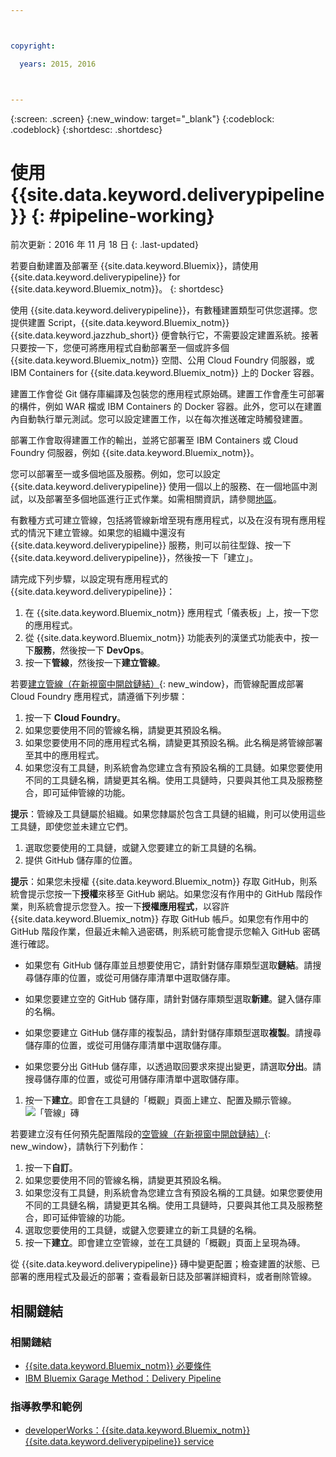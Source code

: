 ```yaml
---



copyright:

  years: 2015, 2016



---
```



{:screen: .screen}
{:new_window: target="_blank"}
{:codeblock: .codeblock}
{:shortdesc: .shortdesc}

# 使用 {{site.data.keyword.deliverypipeline}} {: #pipeline-working}  

前次更新：2016 年 11 月 18 日
{: .last-updated}

若要自動建置及部署至 {{site.data.keyword.Bluemix}}，請使用 {{site.data.keyword.deliverypipeline}} for {{site.data.keyword.Bluemix_notm}}。
{: shortdesc}

使用 {{site.data.keyword.deliverypipeline}}，有數種建置類型可供您選擇。您提供建置 Script，{{site.data.keyword.Bluemix_notm}} {{site.data.keyword.jazzhub_short}} 便會執行它，不需要設定建置系統。接著只要按一下，您便可將應用程式自動部署至一個或許多個 {{site.data.keyword.Bluemix_notm}} 空間、公用 Cloud Foundry 伺服器，或 IBM Containers for {{site.data.keyword.Bluemix_notm}} 上的 Docker 容器。  

建置工作會從 Git 儲存庫編譯及包裝您的應用程式原始碼。建置工作會產生可部署的構件，例如 WAR 檔或 IBM Containers 的 Docker 容器。此外，您可以在建置內自動執行單元測試。您可以設定建置工作，以在每次推送確定時觸發建置。

部署工作會取得建置工作的輸出，並將它部署至 IBM Containers 或 Cloud Foundry 伺服器，例如 {{site.data.keyword.Bluemix_notm}}。  

您可以部署至一或多個地區及服務。例如，您可以設定 {{site.data.keyword.deliverypipeline}} 使用一個以上的服務、在一個地區中測試，以及部署至多個地區進行正式作業。如需相關資訊，請參閱[地區](/docs/overview/whatisbluemix.html#ov_intro_reg)。

有數種方式可建立管線，包括將管線新增至現有應用程式，以及在沒有現有應用程式的情況下建立管線。如果您的組織中還沒有 {{site.data.keyword.deliverypipeline}} 服務，則可以前往型錄、按一下 {{site.data.keyword.deliverypipeline}}，然後按一下「建立」。

請完成下列步驟，以設定現有應用程式的 {{site.data.keyword.deliverypipeline}}：    

1. 在 {{site.data.keyword.Bluemix_notm}} 應用程式「儀表板」上，按一下您的應用程式。
1. 從 {{site.data.keyword.Bluemix_notm}} 功能表列的漢堡式功能表中，按一下**服務**，然後按一下 **DevOps**。
1. 按一下**管線**，然後按一下**建立管線**。

若要[建立管線（在新視窗中開啟鏈結）](https://console.ng.bluemix.net/devops/pipelines/dashboard/create){: new_window}，而管線配置成部署 Cloud Foundry 應用程式，請遵循下列步驟：    

1. 按一下 **Cloud Foundry**。  
1. 如果您要使用不同的管線名稱，請變更其預設名稱。 
1. 如果您要使用不同的應用程式名稱，請變更其預設名稱。此名稱是將管線部署至其中的應用程式。 
1. 如果您沒有工具鏈，則系統會為您建立含有預設名稱的工具鏈。如果您要使用不同的工具鏈名稱，請變更其名稱。使用工具鏈時，只要與其他工具及服務整合，即可延伸管線的功能。

 **提示**：管線及工具鏈屬於組織。如果您隸屬於包含工具鏈的組織，則可以使用這些工具鏈，即使您並未建立它們。
 
1. 選取您要使用的工具鏈，或鍵入您要建立的新工具鏈的名稱。
1. 提供 GitHub 儲存庫的位置。

 **提示**：如果您未授權 {{site.data.keyword.Bluemix_notm}} 存取 GitHub，則系統會提示您按一下**授權**來移至 GitHub 網站。如果您沒有作用中的 GitHub 階段作業，則系統會提示您登入。按一下**授權應用程式**，以容許 {{site.data.keyword.Bluemix_notm}} 存取 GitHub 帳戶。如果您有作用中的 GitHub 階段作業，但最近未輸入過密碼，則系統可能會提示您輸入 GitHub 密碼進行確認。

   * 如果您有 GitHub 儲存庫並且想要使用它，請針對儲存庫類型選取**鏈結**。請搜尋儲存庫的位置，或從可用儲存庫清單中選取儲存庫。
   
   * 如果您要建立空的 GitHub 儲存庫，請針對儲存庫類型選取**新建**。鍵入儲存庫的名稱。
   
   * 如果您要建立 GitHub 儲存庫的複製品，請針對儲存庫類型選取**複製**。請搜尋儲存庫的位置，或從可用儲存庫清單中選取儲存庫。
   
   * 如果您要分出 GitHub 儲存庫，以透過取回要求來提出變更，請選取**分出**。請搜尋儲存庫的位置，或從可用儲存庫清單中選取儲存庫。
 
1. 按一下**建立**。即會在工具鏈的「概觀」頁面上建立、配置及顯示管線。
 ![「管線」磚](images/cd_pipeline.png)

若要建立沒有任何預先配置階段的[空管線（在新視窗中開啟鏈結）](https://console.ng.bluemix.net/devops/pipelines/dashboard/create){: new_window}，請執行下列動作：

1. 按一下**自訂**。
1. 如果您要使用不同的管線名稱，請變更其預設名稱。 
1. 如果您沒有工具鏈，則系統會為您建立含有預設名稱的工具鏈。如果您要使用不同的工具鏈名稱，請變更其名稱。使用工具鏈時，只要與其他工具及服務整合，即可延伸管線的功能。
1. 選取您要使用的工具鏈，或鍵入您要建立的新工具鏈的名稱。
1. 按一下**建立**。即會建立空管線，並在工具鏈的「概觀」頁面上呈現為磚。

從 {{site.data.keyword.deliverypipeline}} 磚中變更配置；檢查建置的狀態、已部署的應用程式及最近的部署；查看最新日誌及部署詳細資料，或者刪除管線。  

<article class="topic reference nested1" aria-labelledby="d68e338" lang="en-us" id="rellinks" role="article">
<h2 class="topictitle2" id="d68e338">相關鏈結</h2>
<aside role="complementary" aria-labelledby="related_links">
<div class="linklist" id="general"><h3 class="linklistlabel" id="related_links">相關鏈結</h3>
<ul>
<li><img src="./sout.gif" alt=""><a href="https://developer.ibm.com/bluemix/support/#prereqs" rel="external" title="（在新分頁或視窗中開啟）">{{site.data.keyword.Bluemix_notm}} 必要條件</a></li>
<li><img src="./sout.gif" alt=""><a href="https://www.ibm.com/devops/method/content/deliver/practice_delivery_pipeline/" rel="external" title="（在新分頁或視窗中開啟）">IBM Bluemix Garage Method：Delivery Pipeline</a></li>
</ul>
</div>

<div class="linklist" id="samples">
<h3 class="linklistlabel">指導教學和範例</h3>
<ul>

<!--
<li><img src="./sout.gif" alt=""><a href="https://hub.jazz.net/tutorials/devopsweb/" rel="external" title="(Opens in a new tab or window)">Clone, edit, and deploy an app</a></li>
<li><img src="./sout.gif" alt=""><a href="https://hub.jazz.net/tutorials/jazzeditor" rel="external" title="(Opens in a new tab or window)">Develop and deploy a Node.js app</a></li>
<li><img src="./sout.gif" alt=""><a href="https://hub.jazz.net/tutorials/jazzeditorjava" rel="external" title="(Opens in a new tab or window)">Develop and deploy a Java app</a></li>
-->

<li><img src="./sout.gif" alt=""><a href="http://www.ibm.com/developerworks/topics/delivery%20pipeline%20service" rel="external" title="（在新分頁或視窗中開啟）">developerWorks：{{site.data.keyword.Bluemix_notm}} {{site.data.keyword.deliverypipeline}} service</a></li>
</ul>
</div>
</aside>
</article>
